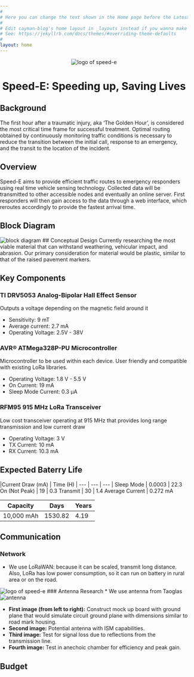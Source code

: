 ```yaml
---
#
# Here you can change the text shown in the Home page before the Latest Posts section.
#
# Edit cayman-blog's home layout in _layouts instead if you wanna make some changes
# See: https://jekyllrb.com/docs/themes/#overriding-theme-defaults
#
layout: home
---
```

<center><img src="https://raw.githubusercontent.com/Goodfellas15/Goodfellas15.github.io/master/speed-e%20logo.jpg" alt="logo of speed-e" style="max-width:40%;"/></center>

<h1 align="center"> Speed-E: Speeding up, Saving Lives </h1>

## Background
The first hour after a traumatic injury, aka ‘The Golden Hour’, is considered the most critical time frame for successful treatment. Optimal routing obtained by continuously monitoring traffic conditions is necessary to reduce the transition between the initial call, response to an emergency, and the transit to the location of the incident.

## Overview
Speed-E aims to provide efficient traffic routes to emergency responders using real time vehicle sensing technology. Collected data will be transmitted to other accessible nodes and eventually an online server. First responders will then gain access to the data through a web interface, which reroutes accordingly to provide the fastest arrival time.
## Block Diagram
<img src="https://raw.githubusercontent.com/Goodfellas15/Goodfellas15.github.io/master/block_diagram.png" alt="block diagram" style="max-width:100%;"/>
## Conceptual Design
Currently researching the most viable material that can withstand weathering, vehicular impact, and  abrasion. Our primary consideration for material would be plastic, similar to that of the raised pavement markers.

## Key Components
### TI DRV5053 Analog-Bipolar Hall Effect Sensor
Outputs a voltage depending on the magnetic field around it
* Sensitivity: 9 mT
* Average current: 2.7 mA
* Operating Voltage: 2.5V - 38V

### AVR® ATMega328P-PU Microcontroller
Microcontroller to be used within each device. User friendly and compatible with existing LoRa libraries.
* Operating Voltage: 1.8 V - 5.5 V
* On Current: 19 mA
* Sleep Mode Current: 0.3 µA

### RFM95 915 MHz LoRa Transceiver
Low cost transceiver operating at 915 MHz that provides long range transmission and low current draw
* Operating Voltage: 3 V
* TX Current: 10 mA 
* RX Current: 10.3 mA

## Expected Baterry Life
  
  |Current Draw (mA) | Time (H) |
--- | --- | --- |
Sleep Mode | 0.0003 | 22.3
On (Not Peak) | 19 | 0.3
Transmit | 30 | 1.4
Average Current | 0.272 mA


Capacity | Days | Years
--- | --- | ---
10,000 mAh | 1530.82 | 4.19

## Communication
### Network
* We use LoRaWAN: because it can be scaled, transmit long distance. Also, LoRa has low power consumption, so it can run on battery in rural area or on the road.
<img src="https://raw.githubusercontent.com/Goodfellas15/Goodfellas15.github.io/master/network50.png" alt="logo of speed-e" />
### Antenna Research
* We use antenna from Taoglas
<img src="https://raw.githubusercontent.com/Goodfellas15/Goodfellas15.github.io/master/testingAntenna50.png" alt="antenna"/>

* __First image (from left to right):__  Construct mock up board with ground plane that would simulate circuit ground plane with dimensions similar to road mark housing.
* __Second image:__  Potential antenna with ISM capabilities.
* __Third image:__  Test for signal loss due to reflections from the transmission line.
* __Fourth image:__  Test in anechoic chamber for efficiency and peak gain.
## Budget

<!DOCTYPE html>
<html>
  <head>
    <title>Simple Map</title>
    <meta name="viewport" content="initial-scale=1.0">
    <meta charset="utf-8">
    <style>
      /* Always set the map height explicitly to define the size of the div
       * element that contains the map. */
      #map {
        height: 100%;
      }
      /* Optional: Makes the sample page fill the window. */
      html, body {
        height: 100%;
        margin: 0;
        padding: 0;
      }
    </style>
  </head>
  <body>
    <div id="map"></div>
    <script>
      var map;
      function initMap() {
        map = new google.maps.Map(document.getElementById('map'), {
          center: {lat: -34.397, lng: 150.644},
          zoom: 8
        });
      }
    </script>
    <script src="https://maps.googleapis.com/maps/api/js?key=AIzaSyAL-Odpgj0KA6rkuh5ECYYkX_1N-Dz7CYA&callback=initMap"
    async defer></script>
  </body>
</html>
